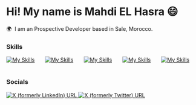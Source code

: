 <!-- ### 👋 Hi there, I'm <a href="https://www.linkedin.com/in/mahdi-elhasra/" target="_blank">Mahdi EL Hasra</a>

![Banner](./banner.png)
<a target="_blank" href="https://twitter.com/Mahdi_ELHasra" target="_blank"><img alt="X (formerly Twitter) URL" src="https://img.shields.io/twitter/url?url=https%3A%2F%2Ftwitter.com%2FMahdi_ELHasra&style=for-the-badge&logo=x&logoColor=White&label=Mahdi%20EL%20Hasra&labelColor=black&color=black">
</a><a target="_blank" href="https://www.linkedin.com/in/mahdi-elhasra/" target="_blank"><img alt="X (formerly LinkedIn) URL" src="https://img.shields.io/twitter/url?url=https%3A%2F%2Fwww.linkedin.com%2Fin%2Fmahdi-elhasra%2F&style=for-the-badge&logo=linkedin&logoColor=White&label=Mahdi%20EL%20Hasra&labelColor=0077b5&color=0077b5">
</a>

### Delighted to encounter your presence here!

Passionate Front-End Web Developer adept in JavaScript, TypeScript, Python, React/Next.js, MongoDB, MySQL, and assorted technologies. Proficient in surmounting challenges and presenting innovative solutions.

### Talking about Personal Stuffs:

- 📫 How to contact me: <a href="mailto:Mahdi.elhasra@gmail.com">Mahdi.elhasra@gmail.com</a>
- 🚀 Explore my most <a href='https://jotion-x.vercel.app/' target="_blank">Recent project</a>
<!-- - 📝 <a href='https://myresume.so' target="_blank">Resume</a> -->
<!--
### Technologies & Tools:
<!--
![](https://img.shields.io/badge/HTML5-E34F26?style=for-the-badge&logo=html5&logoColor=white)
![](https://img.shields.io/badge/CSS3-1572B6?style=for-the-badge&logo=css3&logoColor=white)
![](https://img.shields.io/badge/Tailwind_CSS-38B2AC?style=for-the-badge&logo=tailwind-css&logoColor=white)
![](https://img.shields.io/badge/JavaScript-323330?style=for-the-badge&logo=javascript&logoColor=F7DF1E)
![](https://img.shields.io/badge/TypeScript-007ACC?style=for-the-badge&logo=typescript&logoColor=white)
![](https://img.shields.io/badge/Prisma-3982CE?style=for-the-badge&logo=Prisma&logoColor=white)
![](https://img.shields.io/badge/GIT-E44C30?style=for-the-badge&logo=git&logoColor=white)
![](https://img.shields.io/badge/Figma-F24E1E?style=for-the-badge&logo=figma&logoColor=white)
![](https://img.shields.io/badge/ChatGPT-74aa9c?style=for-the-badge&logo=openai&logoColor=white)
![](https://img.shields.io/badge/next%20js-000000?style=for-the-badge&logo=nextdotjs&logoColor=white)
![](https://img.shields.io/badge/MySQL-005C84?style=for-the-badge&logo=mysql&logoColor=white)
![](https://img.shields.io/badge/VSCode-0078D4?style=for-the-badge&logo=visual%20studio%20code&logoColor=white)
![](https://img.shields.io/badge/React-20232A?style=for-the-badge&logo=react&logoColor=61DAFB)
![](https://img.shields.io/badge/shadcn%2Fui-000000?style=for-the-badge&logo=shadcnui&logoColor=white)
![](https://img.shields.io/badge/MongoDB-4EA94B?style=for-the-badge&logo=mongodb&logoColor=white)
![](https://img.shields.io/badge/Vercel-000000?style=for-the-badge&logo=vercel&logoColor=white)
![](https://img.shields.io/badge/Redux-593D88?style=for-the-badge&logo=redux&logoColor=white)
![](https://img.shields.io/badge/eslint-3A33D1?style=for-the-badge&logo=eslint&logoColor=white)
![](https://img.shields.io/badge/prettier-1A2C34?style=for-the-badge&logo=prettier&logoColor=F7BA3E)
![](https://img.shields.io/badge/Python-FFD43B?style=for-the-badge&logo=python&logoColor=blue) -->

# Hi! My name is Mahdi EL Hasra 😄

🌍  I am an Prospective Developer based in Sale, Morocco.
<br/>

### Skills

<!-- [![My Skills](https://skillicons.dev/icons?i=html,css)](https://skillicons.dev) &nbsp;&nbsp;&nbsp;&nbsp;&nbsp; [![My Skills](https://skillicons.dev/icons?i=js,ts)](https://skillicons.dev) &nbsp;&nbsp;&nbsp;&nbsp;&nbsp; [![My Skills](https://skillicons.dev/icons?i=react,next)](https://skillicons.dev) &nbsp;&nbsp;&nbsp;&nbsp;&nbsp; [![My Skills](https://skillicons.dev/icons?i=tailwind,scss)](https://skillicons.dev) &nbsp;&nbsp;&nbsp;&nbsp;&nbsp; [![My Skills](https://skillicons.dev/icons?i=figma)](https://skillicons.dev) -->

[![My Skills](https://skillicons.dev/icons?i=html,css)](https://skillicons.dev) &nbsp;&nbsp;&nbsp;&nbsp;&nbsp; [![My Skills](https://skillicons.dev/icons?i=js,ts)](https://skillicons.dev) &nbsp;&nbsp;&nbsp;&nbsp;&nbsp;
[![My Skills](https://skillicons.dev/icons?i=react,next)](https://skillicons.dev) &nbsp;&nbsp;&nbsp;&nbsp;&nbsp; [![My Skills](https://skillicons.dev/icons?i=mysql,mongo)](https://skillicons.dev) &nbsp;&nbsp;&nbsp;&nbsp;&nbsp;
[![My Skills](https://skillicons.dev/icons?i=python,php)](https://skillicons.dev) &nbsp;&nbsp;&nbsp;&nbsp;&nbsp;
<br/>

### Socials

<div id="badges">
  <a target="_blank" href="https://www.linkedin.com/in/mahdi-elhasra/" target="_blank"><img alt="X (formerly LinkedIn) URL" src="https://img.shields.io/twitter/url?url=https%3A%2F%2Fwww.linkedin.com%2Fin%2Fmahdi-elhasra%2F&style=for-the-badge&logo=linkedin&logoColor=White&label=Mahdi%20EL%20Hasra&labelColor=0077b5&color=0077b5">
</a>
<a target="_blank" href="https://twitter.com/Mahdi_ELHasra" target="_blank"><img alt="X (formerly Twitter) URL" src="https://img.shields.io/twitter/url?url=https%3A%2F%2Ftwitter.com%2FMahdi_ELHasra&style=for-the-badge&logo=x&logoColor=White&label=Mahdi%20EL%20Hasra&labelColor=black&color=black">
</a>
  </a>
</div>
